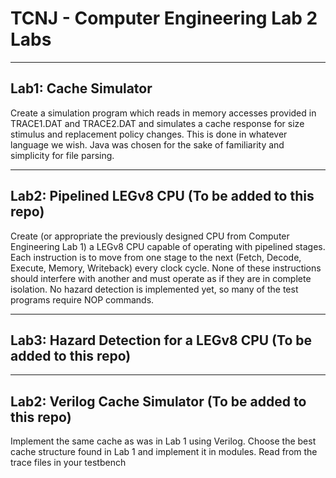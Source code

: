 # TCNJ - Computer Engineering Lab 2 Labs

----
Lab1: Cache Simulator
----
Create a simulation program which reads in memory accesses provided in TRACE1.DAT and TRACE2.DAT and simulates a cache response for size stimulus and replacement policy changes. This is done in whatever language we wish. Java was chosen for the sake of familiarity and simplicity for file parsing.

----
Lab2: Pipelined LEGv8 CPU (To be added to this repo)
----
Create (or appropriate the previously designed CPU from Computer Engineering Lab 1) a LEGv8 CPU capable of operating with pipelined stages. Each instruction is to move from one stage to the next (Fetch, Decode, Execute, Memory, Writeback) every clock cycle. None of these instructions should interfere with another and must operate as if they are in complete isolation. No hazard detection is implemented yet, so many of the test programs require NOP commands.

----
Lab3: Hazard Detection for a LEGv8 CPU (To be added to this repo)
----

----
Lab2: Verilog Cache Simulator (To be added to this repo)
----
Implement the same cache as was in Lab 1 using Verilog. Choose the best cache structure found in Lab 1 and implement it in modules. Read from the trace files in your testbench

